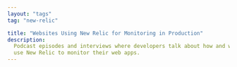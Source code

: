 ```yaml
---
layout: "tags"
tag: "new-relic"

title: "Websites Using New Relic for Monitoring in Production"
description:
  Podcast episodes and interviews where developers talk about how and why they
  use New Relic to monitor their web apps.
---
```

